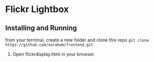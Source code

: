 # Flickr Lightbox

## Installing and Running
from your terminal, create a new folder and clone this repo `git clone https://github.com/noraham/frontend.git`

1) Open flickrdisplay.html in your browser.